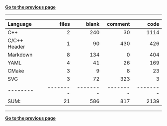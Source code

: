 [**Go to the previous page**](../../README.md)

----

Language|files|blank|comment|code
:-------|-------:|-------:|-------:|-------:
C++|2|240|30|1114
C/C++ Header|1|90|430|426
Markdown|8|134|0|404
YAML|4|41|26|169
CMake|3|9|8|23
SVG|3|72|323|3
--------|--------|--------|--------|--------
SUM:|21|586|817|2139

----


[**Go to the previous page**](../../README.md)
